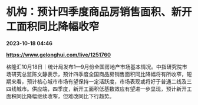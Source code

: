# 机构：预计四季度商品房销售面积、新开工面积同比降幅收窄

**2023-10-18 04:46**

**https://www.gelonghui.com/live/1251760**

格隆汇10月18日｜统计局发布1—9月份全国房地产市场基本情况。中指研究院市场研究总监陈文静表示，预计四季度全国商品房销售面积同比降幅将有所收窄，短期来看，预计核心城市市场有望保持一定活跃度，市场表现或将好于普通二线及三四线城市。供应端，四季度，新开工面积低基数效应有望进一步显现，预计新开工面积同比降幅继续收窄，但难改同比下行趋势。